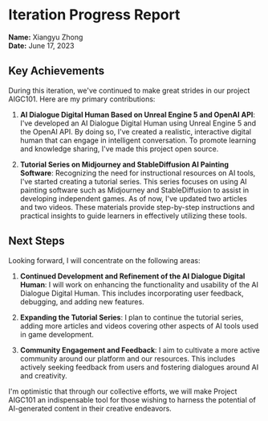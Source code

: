# Iteration Progress Report

**Name:** Xiangyu Zhong  
**Date:** June 17, 2023  

## Key Achievements

During this iteration, we've continued to make great strides in our project AIGC101. Here are my primary contributions:

1. **AI Dialogue Digital Human Based on Unreal Engine 5 and OpenAI API**: I've developed an AI Dialogue Digital Human using Unreal Engine 5 and the OpenAI API. By doing so, I've created a realistic, interactive digital human that can engage in intelligent conversation. To promote learning and knowledge sharing, I've made this project open source. 

2. **Tutorial Series on Midjourney and StableDiffusion AI Painting Software**: Recognizing the need for instructional resources on AI tools, I've started creating a tutorial series. This series focuses on using AI painting software such as Midjourney and StableDiffusion to assist in developing independent games. As of now, I've updated two articles and two videos. These materials provide step-by-step instructions and practical insights to guide learners in effectively utilizing these tools.

## Next Steps

Looking forward, I will concentrate on the following areas:

1. **Continued Development and Refinement of the AI Dialogue Digital Human**: I will work on enhancing the functionality and usability of the AI Dialogue Digital Human. This includes incorporating user feedback, debugging, and adding new features.

2. **Expanding the Tutorial Series**: I plan to continue the tutorial series, adding more articles and videos covering other aspects of AI tools used in game development.

3. **Community Engagement and Feedback**: I aim to cultivate a more active community around our platform and our resources. This includes actively seeking feedback from users and fostering dialogues around AI and creativity.

I'm optimistic that through our collective efforts, we will make Project AIGC101 an indispensable tool for those wishing to harness the potential of AI-generated content in their creative endeavors.
